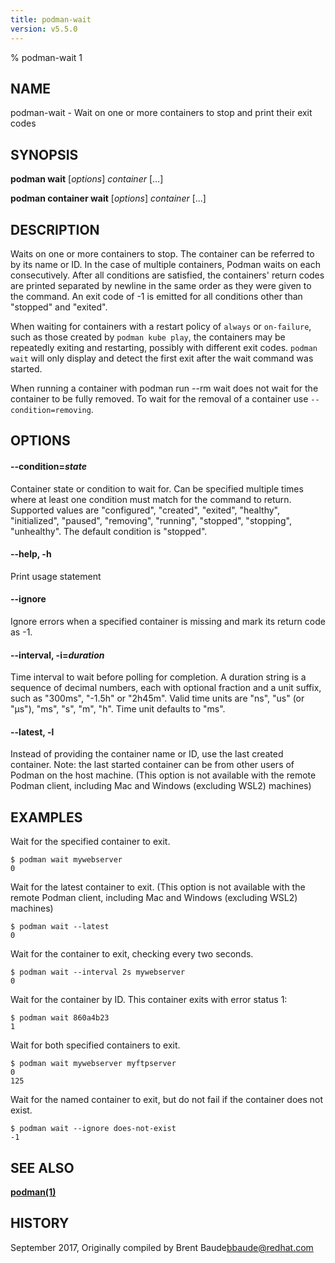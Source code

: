 ```yaml
---
title: podman-wait
version: v5.5.0
---
```


% podman-wait 1

## NAME
podman\-wait - Wait on one or more containers to stop and print their exit codes

## SYNOPSIS
**podman wait** [*options*] *container* [...]

**podman container wait** [*options*] *container* [...]

## DESCRIPTION
Waits on one or more containers to stop.  The container can be referred to by its
name or ID.  In the case of multiple containers, Podman waits on each consecutively.
After all conditions are satisfied, the containers' return codes are printed
separated by newline in the same order as they were given to the command.  An
exit code of -1 is emitted for all conditions other than "stopped" and
"exited".

When waiting for containers with a restart policy of `always` or `on-failure`,
such as those created by `podman kube play`, the containers may be repeatedly
exiting and restarting, possibly with different exit codes. `podman wait` will
only display and detect the first exit after the wait command was started.

When running a container with podman run --rm wait does not wait for the
container to be fully removed. To wait for the removal of a container use
`--condition=removing`.

## OPTIONS

#### **--condition**=*state*
Container state or condition to wait for.  Can be specified multiple times where at least one condition must match for the command to return.  Supported values are "configured", "created", "exited", "healthy", "initialized", "paused", "removing", "running", "stopped",  "stopping", "unhealthy".  The default condition is "stopped".

#### **--help**, **-h**

 Print usage statement


#### **--ignore**
Ignore errors when a specified container is missing and mark its return code as -1.

#### **--interval**, **-i**=*duration*
  Time interval to wait before polling for completion. A duration string is a sequence of decimal numbers, each with optional fraction and a unit suffix, such as "300ms", "-1.5h" or "2h45m". Valid time units are "ns", "us" (or "µs"), "ms", "s", "m", "h". Time unit defaults to "ms".


[//]: # (BEGIN included file options/latest.md)
#### **--latest**, **-l**

Instead of providing the container name or ID, use the last created container.
Note: the last started container can be from other users of Podman on the host machine.
(This option is not available with the remote Podman client, including Mac and Windows
(excluding WSL2) machines)

[//]: # (END   included file options/latest.md)

## EXAMPLES

Wait for the specified container to exit.
```
$ podman wait mywebserver
0
```

Wait for the latest container to exit. (This option is not available with the remote Podman client, including Mac and Windows (excluding WSL2) machines)
```
$ podman wait --latest
0
```

Wait for the container to exit, checking every two seconds.
```
$ podman wait --interval 2s mywebserver
0
```

Wait for the container by ID. This container exits with error status 1:
```
$ podman wait 860a4b23
1
```

Wait for both specified containers to exit.
```
$ podman wait mywebserver myftpserver
0
125
```

Wait for the named container to exit, but do not fail if the container does not exist.
```
$ podman wait --ignore does-not-exist
-1
```

## SEE ALSO
**[podman(1)](podman.1.md)**

## HISTORY
September 2017, Originally compiled by Brent Baude<bbaude@redhat.com>
